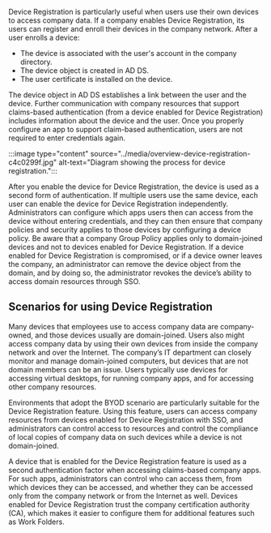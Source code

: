 Device Registration is particularly useful when users use their own devices to access company data. If a company enables Device Registration, its users can register and enroll their devices in the company network. After a user enrolls a device:

 -  The device is associated with the user's account in the company directory.
 -  The device object is created in AD DS.
 -  The user certificate is installed on the device.

The device object in AD DS establishes a link between the user and the device. Further communication with company resources that support claims-based authentication (from a device enabled for Device Registration) includes information about the device and the user. Once you properly configure an app to support claim-based authentication, users are not required to enter credentials again.

:::image type="content" source="../media/overview-device-registration-c4c0299f.jpg" alt-text="Diagram showing the process for device registration.":::


After you enable the device for Device Registration, the device is used as a second form of authentication. If multiple users use the same device, each user can enable the device for Device Registration independently. Administrators can configure which apps users then can access from the device without entering credentials, and they can then ensure that company policies and security applies to those devices by configuring a device policy. Be aware that a company Group Policy applies only to domain-joined devices and not to devices enabled for Device Registration. If a device enabled for Device Registration is compromised, or if a device owner leaves the company, an administrator can remove the device object from the domain, and by doing so, the administrator revokes the device’s ability to access domain resources through SSO.

## Scenarios for using Device Registration

Many devices that employees use to access company data are company-owned, and those devices usually are domain-joined. Users also might access company data by using their own devices from inside the company network and over the Internet. The company’s IT department can closely monitor and manage domain-joined computers, but devices that are not domain members can be an issue. Users typically use devices for accessing virtual desktops, for running company apps, and for accessing other company resources.

Environments that adopt the BYOD scenario are particularly suitable for the Device Registration feature. Using this feature, users can access company resources from devices enabled for Device Registration with SSO, and administrators can control access to resources and control the compliance of local copies of company data on such devices while a device is not domain-joined.

A device that is enabled for the Device Registration feature is used as a second authentication factor when accessing claims-based company apps. For such apps, administrators can control who can access them, from which devices they can be accessed, and whether they can be accessed only from the company network or from the Internet as well. Devices enabled for Device Registration trust the company certification authority (CA), which makes it easier to configure them for additional features such as Work Folders.
